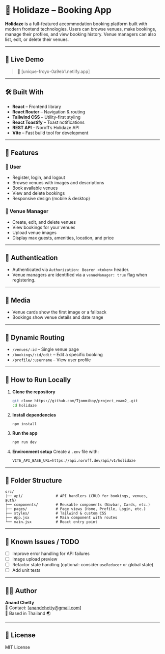 # 🌴 Holidaze – Booking App

**Holidaze** is a full-featured accommodation booking platform built with modern frontend technologies. Users can browse venues, make bookings, manage their profiles, and view booking history. Venue managers can also list, edit, or delete their venues.

---

## 📸 Live Demo

> 🔗 [unique-froyo-0a9eb1.netlify.app]

---

## 🛠️ Built With

- **React** – Frontend library
- **React Router** – Navigation & routing
- **Tailwind CSS** – Utility-first styling
- **React Toastify** – Toast notifications
- **REST API** – Noroff’s Holidaze API
- **Vite** – Fast build tool for development

---

## 📂 Features

### 🧑 User

- Register, login, and logout
- Browse venues with images and descriptions
- Book available venues
- View and delete bookings
- Responsive design (mobile & desktop)

### 🏨 Venue Manager

- Create, edit, and delete venues
- View bookings for your venues
- Upload venue images
- Display max guests, amenities, location, and price

---

## 🔐 Authentication

- Authenticated via `Authorization: Bearer <token>` header.
- Venue managers are identified via a `venueManager: true` flag when registering.

---

## 📸 Media

- Venue cards show the first image or a fallback
- Bookings show venue details and date range

---

## 🔁 Dynamic Routing

- `/venues/:id` – Single venue page
- `/bookings/:id/edit` – Edit a specific booking
- `/profile/:username` – View user profile

---

## 🧪 How to Run Locally

1. **Clone the repository**

   ```bash
   git clone https://github.com/Tjommiboy/project_exam2_.git
   cd holidaze
   ```

2. **Install dependencies**

   ```bash
   npm install
   ```

3. **Run the app**

   ```bash
   npm run dev
   ```

4. **Environment setup**
   Create a `.env` file with:
   ```env
   VITE_API_BASE_URL=https://api.noroff.dev/api/v1/holidaze
   ```

---

## 🔧 Folder Structure

```
src/
├── api/               # API handlers (CRUD for bookings, venues, auth)
├── components/        # Reusable components (Navbar, Cards, etc.)
├── pages/             # Page views (Home, Profile, Login, etc.)
├── styles/            # Tailwind & custom CSS
├── App.jsx            # Main component with routes
└── main.jsx           # React entry point
```

---

## 🧹 Known Issues / TODO

- [ ] Improve error handling for API failures
- [ ] Image upload preview
- [ ] Refactor state handling (optional: consider `useReducer` or global state)
- [ ] Add unit tests

---

## 🙋‍♂️ Author

**Anand Chetty**  
📧 Contact: [anandchetty@gmail.com]  
📍 Based in Thailand 🌏

---

## 📄 License

MIT License
